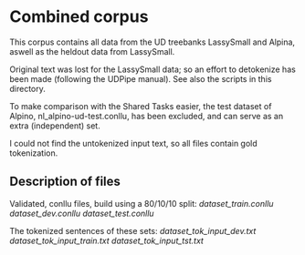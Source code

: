 # Combined corpus

This corpus contains all data from the UD treebanks LassySmall and Alpina, aswell as the heldout data from LassySmall.

Original text was lost for the LassySmall data; so an effort to detokenize has been made (following the UDPipe manual).
See also the scripts in this directory.

To make comparison with the Shared Tasks easier, the test dataset of Alpino, nl\_alpino-ud-test.conllu, has been excluded, and can serve as an extra (independent) set.

I could not find the untokenized input text, so all files contain gold tokenization.

## Description of files

Validated, conllu files, build using a 80/10/10 split:
*dataset_train.conllu*
*dataset_dev.conllu*
*dataset_test.conllu*

The tokenized sentences of these sets:
*dataset_tok_input_dev.txt*
*dataset_tok_input_train.txt*
*dataset_tok_input_tst.txt*

